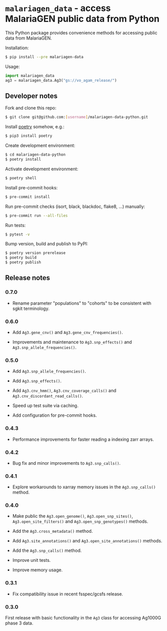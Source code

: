 # `malariagen_data` - access MalariaGEN public data from Python

This Python package provides convenience methods for accessing public data from MalariaGEN.

Installation:

```bash
$ pip install --pre malariagen-data
```

Usage:

```python
import malariagen_data
ag3 = malariagen_data.Ag3("gs://vo_agam_release/")
```

## Developer notes

Fork and clone this repo:

```bash
$ git clone git@github.com:[username]/malariagen-data-python.git
```

Install [poetry](https://python-poetry.org/docs/#installation) somehow, e.g.:

```bash
$ pip3 install poetry
```

Create development environment:

```bash
$ cd malariagen-data-python
$ poetry install
```

Activate development environment:

```bash
$ poetry shell
```

Install pre-commit hooks:

```bash
$ pre-commit install
```

Run pre-commit checks (isort, black, blackdoc, flake8, ...) manually:

```bash
$ pre-commit run --all-files
```

Run tests:

```bash
$ pytest -v
```

Bump version, build and publish to PyPI:

```bash
$ poetry version prerelease
$ poetry build
$ poetry publish
```


## Release notes


### 0.7.0

* Rename parameter "populations" to "cohorts" to be consistent with
  sgkit terminology.


### 0.6.0

* Add `Ag3.gene_cnv()` and `Ag3.gene_cnv_frequencies()`.

* Improvements and maintenance to `Ag3.snp_effects()` and
  `Ag3.snp_allele_frequencies()`.


### 0.5.0

* Add `Ag3.snp_allele_frequencies()`.

* Add `Ag3.snp_effects()`.

* Add `Ag3.cnv_hmm()`, `Ag3.cnv_coverage_calls()` and
  `Ag3.cnv_discordant_read_calls()`.

* Speed up test suite via caching.

* Add configuration for pre-commit hooks.


### 0.4.3

* Performance improvements for faster reading a indexing
  zarr arrays.


### 0.4.2

* Bug fix and minor improvements to `Ag3.snp_calls()`.


### 0.4.1

* Explore workarounds to xarray memory issues in the `Ag3.snp_calls()`
  method.


### 0.4.0

* Make public the `Ag3.open_genome()`, `Ag3.open_snp_sites()`,
  `Ag3.open_site_filters()` and `Ag3.open_snp_genotypes()` methods.

* Add the `Ag3.cross_metadata()` method.

* Add `Ag3.site_annotations()` and `Ag3.open_site_annotations()`
  methods.

* Add the `Ag3.snp_calls()` method.

* Improve unit tests.

* Improve memory usage.


### 0.3.1

* Fix compatibility issue in recent fsspec/gcsfs release.


### 0.3.0

First release with basic functionality in the `Ag3` class for
accessing Ag1000G phase 3 data.
